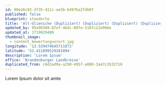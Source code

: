 ```yaml
---
id: 80e26c92-3f35-411c-ae5b-b497ba2fdb07
published: false
blueprint: standorte
title: 'Alt-Glienicke (Dupliziert) (Dupliziert) (Dupliziert) (Dupliziert) (Dupliziert)'
updated_by: 95e99389-87ef-46dc-89fe-516fc22e966e
updated_at: 1719929489
thumbnail_image:
  - content_bewertungvorort.jpg
longitude: '13.539474645711872'
latitude: '52.411899529281094'
description: 'Lorem Ipsum'
office: 'Brandenburger Landkreise'
duplicated_from: c6d2ad9a-a290-4957-a080-3a47c2b32718
---
```

Lorem Ipsum dolor sit amte